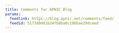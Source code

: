 ```yaml
---
title: Comments for APNIC Blog
params:
  feedlink: https://blog.apnic.net/comments/feed/
  feedid: 5173d0d01b24fb8ba0c19bbae29dceed
---
```

